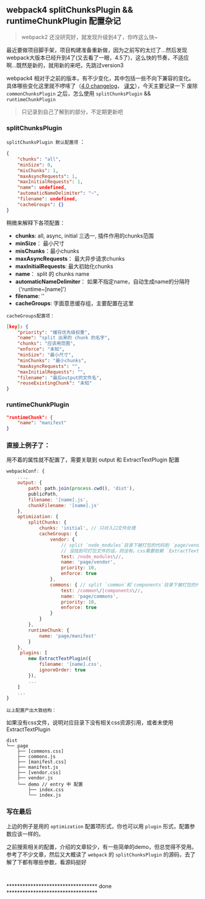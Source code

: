 ## webpack4 splitChunksPlugin && runtimeChunkPlugin 配置杂记

> webpack2 还没研究好，就发现升级到4了，你咋这么快~

最近要做项目脚手架，项目构建准备重新做，因为之前写的太烂了...然后发现webpack大版本已经升到4了(又去看了一眼，4.5了)，这么快的节奏，不适应啊...既然是新的，就用新的来吧，先跳过version3

webpack4 相对于之前的版本，有不少变化，其中包括一些不向下兼容的变化。具体哪些变化这里就不啰嗦了（[4.0 changelog](https://github.com/webpack/webpack/releases/tag/v4.0.0)， [译文](https://zhuanlan.zhihu.com/p/34028750)），今天主要记录一下 废除 ```commonChunksPlugin``` 之后，怎么使用 ```splitChunksPlugin``` && ```runtimeChunkPlugin```
> 只记录到自己了解到的部分，不定期更新吧

### splitChunksPlugin

```splitChunksPlugin 默认配置项``` ：
```json
{
    "chunks": "all",
    "minSize": 0,
    "misChunks": 1,
    "maxAsyncRequests": 1,
    "maxInitialRequests": 1,
    "name": undefined,
    "automaticNameDelimiter": "~",
    "filename": undefined,
    "cacheGroups": {}
}
```
稍微来解释下各项配置：
- **chunks**: all, async, initial 三选一, 插件作用的chunks范围
- **minSize**： 最小尺寸
- **misChunks**：最小chunks
- **maxAsyncRequests**： 最大异步请求chunks
- **maxInitialRequests**: 最大初始化chunks
- **name**： split 的 chunks name
- **automaticNameDelimiter**： 如果不指定name，自动生成name的分隔符（‘runtime~[name]’）
- **filename**: ''
- **cacheGroups**: 字面意思缓存组，主要配置在这里


```cacheGroups配置项：```

```json
[key]: {
    "priority": "缓存优先级权重",
    "name": "split 出来的 chunk 的名字",
    "chunks": "应该用范围",
    "enforce": "未知",
    "minSize": "最小尺寸",
    "minChunks": "最小chunks",
    "maxAsyncRequests": "",
    "maxInitialRequests": "",
    "filename": "最后output的文件名",
    "reuseExistingChunk": "未知"
}
```

### runtimeChunkPlugin
```json
"runtimeChunk": {
    "name": "manifest"
}
```

### 直接上例子了：
用不着的属性就不配置了，需要关联到 output 和 ExtractTextPlugin 配置

```js
webpackConf: {
    ...,
    output: {
        path: path.join(process.cwd(), 'dist'),
        publicPath,
        filename: '[name].js',
        chunkFilename: '[name].js'
    },
    optimization: {
        splitChunks: {
            chunks: 'initial', // 只对入口文件处理
            cacheGroups: {
                vendor: {
                    // split `node_modules`目录下被打包的代码到 `page/vendor.js && .css`
                    // 没找到可打包文件的话，则没有。css需要依赖 `ExtractTextPlugin`
                    test: /node_modules\//,
                    name: 'page/vendor',
                    priority: 10,
                    enforce: true
                },
                commons: { // split `common`和`components`目录下被打包的代码到`page/commons.js && .css`
                    test: /common\/|components\//,
                    name: 'page/commons',
                    priority: 10,
                    enforce: true
                }
            }
        },
        runtimeChunk: {
            name: 'page/manifest'
        }
    },
     plugins: [
        new ExtractTextPlugin({
            filename: '[name].css',
            ignoreOrder: true
        }),
        ...
    ]
    ...
}

```

```以上配置产出大致结构：```

如果没有css文件，说明对应目录下没有相关css资源引用，或者未使用ExtractTextPlugin
```
dist
└── page
    ├── [commons.css]
    ├── commons.js
    ├── [manifest.css]
    ├── manifest.js
    ├── [vendor.css]
    ├── vendor.js
    └── demo // entry 中 配置
        ├── index.css
        └── index.js
```

### 写在最后
上边的例子是用的 `optimization` 配置项形式，你也可以用 `plugin` 形式，配置参数应该一样的。

之前搜索相关的配置，介绍的文章较少，有一些简单的demo，但总觉得不受用。
参考了不少文章，然后又大概读了 `webpack` 的 `splitChunksPlugin` 的源码，去了解了下都有哪些参数，看源码挺好

<br>

********************************** done **********************************
